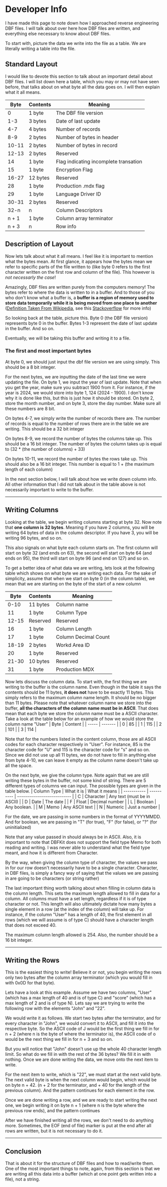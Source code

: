 #  Developer Info

I have made this page to note down how I approached reverse engineering DBF files. I will talk about over here how DBF files are written, and everything else necessary to know about DBF files.

To start with, picture the data we write into the file as a table. We are literally writing a table into the file.

## Standard Layout

I would like to devote this section to talk about an important detail about DBF files. I will list down here a table, which you may or may not have seen before, that talks about on what byte all the data goes on. I will then explain what it all means.

| Byte  | Contents | Meaning                               |
| ----- | -------- | ------------------------------------- |
| 0     | 1 byte   | The DBF file version                  |
| 1-3   | 3 bytes  | Date of last update                   |
| 4-7   | 4 bytes  | Number of records                     |
| 8-9   | 2 bytes  | Number of bytes in header             |
| 10-11 | 2 bytes  | Number of bytes in record             |
| 12-13 | 2 bytes  | Reserved                              |
| 14    | 1 byte   | Flag indicating incomplete transation |
| 15    | 1 byte   | Encryption Flag                       |
| 16-27 | 12 bytes | Reserved                              |
| 28    | 1 byte   | Production .mdx flag                  |
| 29    | 1 byte   | Language Driver ID                    |
| 30-31 | 2 bytes  | Reserved                              |
| 32-n  | n        | Column Descriptors                    |
| n + 1 | 1 byte   | Column array terminator               |
| n + 3 | n        | Row info                              |

## Description of Layout

Now lets talk about what it all means. I feel like it is important to mention what the bytes mean.
At first glance, it appears how the bytes mean we refer to specific parts of the file written to (like byte 0 refers to the first character written on the first row and column of the file). This however is _not necessarly the case_!

Amazingly, DBF files are written purely from the computers memory! The bytes refer to where the data is written to in a buffer. And to those of you who don't know what a buffer is, a **buffer is a region of memory used to store data temporarily while it is being moved from one place to another** ([Definition Taken From Wikipedia](https://en.wikipedia.org/wiki/Data_buffer), see this [Stackoverflow](https://stackoverflow.com/questions/648309/what-does-it-mean-by-buffer) for more info)

So looking back at the table, picture this. Byte 0 (the DBF file version) represents byte 0 in the buffer. Bytes 1-3 represent the date of last update in the buffer. And so on.

Eventually, we will be taking this buffer and writing it to a file.

### The first and most important bytes
At byte 0, we should just input the dbf file version we are using simply. This should be a 8 bit integer.

For the next bytes, we are inputting the date of the last time we were updating the file. On byte 1, we input the year of last update. Note that when you get the year, make sure you subtract 1900 from it. For instance, if the year is 2024, we would store into byte 1, 124 (2024 - 1900). I don't know why it is done like this, but this is just how it should be stored. On byte 2, store the month number, and on byte 3, store the day number. Make sure all these numbers are 8 bit.

On bytes 4-7, we simply write the number of records there are. The number of records is equal to the number of rows there are in the table we are writing. This should be a 32 bit integer

On bytes 8-9, we record the number of bytes the columns take up. This should be a 16 bit integer. The number of bytes the column takes up is equal to (32 \* (the number of columns) + 33)

On bytes 10-11, we record the number of bytes the rows take up. This should also be a 16 bit integer. This number is equal to 1 + (the maximum length of each column)

In the next section below, I will talk about how we write down column info. All other information that I did not talk about in the table above is not necessarily important to write to the buffer.

---

## Writing Columns

Looking at the table, we begin writing columns starting at byte 32. Now note that **one column is 32 bytes**. Meaning if you have 2 columns, you will be writing 64 bytes of data in the column descriptor. If you have 3, you will be writing 96 bytes, and so on.

This also signals on what byte each column starts on. The first column will start on byte 32 (and ends on 63), the second will start on byte 64 (and ends on 95), the third will start on byte 96 (and end on 127) and so on.

To get a better idea of what data we are writing, lets look at the following table which shows on what byte we are writing each data. For the sake of simplicity, assume that when we start on byte 0 (in the column table), we mean that we are starting on the byte of the start of a new column

| Byte     | Contents | Meaning              |
| -------- | -------- | -------------------- |
| 0-10     | 11 bytes | Column name          |
| 11       | 1 byte   | Column Type          |
| 12-15    | Reserved | Reserved             |
| 16       | 1 byte   | Column Length        |
| 17       | 1 byte   | Column Decimal Count |
| 18-19    | 2 bytes  | Workd Area ID        |
| 20       | 1 byte   | Reserved             |
| 21-30    | 10 bytes | Reserved             |
| 31       | 1 byte   | Production MDX       |

Now lets discuss the column data. To start with, the first thing we are writing to the buffer is the column name. Even though in the table it says the contents should be 11 bytes, **it does not** have to be exactly 11 bytes. This simply refers to the maximum column name length. It should be no bigger than 11 bytes. Please note that whatever column name we store into the buffer, **all the characters of the column name must be in ASCII**. That does mean that each byte we store the column name must be a ASCII character. Take a look at the table below for an example of how we would store the column name "User"
| Byte  | Content |
| ----- | ------- |
| 0     | 85      |
| 1     | 115     |
| 2     | 101     |
| 3     | 114     |

Note that for the numbers listed in the content column, those are all ASCII codes for each character respectively in "User". For instance, 85 is the character code for "U" and 115 is the character code for "s" and so on. Since we did not use up all 11 bytes, we do not have to fill in anything else from byte 4-10, we can leave it empty as the column name doesn't take up all the space.

On the next byte, we give the column type. Note again that we are still writing these bytes in the buffer, not some kind of string. There are 5 different types of columns we can input. The possible types are given in the table below.
| Column Type | What it is | What it means               |
| ----------- | ---------- | --------------------------- |
| C           | Character  | Any text (must be in ASCII) |
| D           | Date       | The date                    |
| F           | Float      | Decimal number              |
| L           | Boolean    | Any boolean.                |
| M           | Memo       | Any ASCII text              |
| N           | Numeric    | Just a number               |

For the date, we are passing in some numbers in the format of YYYYMMDD. And for boolean, we are passing in "T" (for true), "F" (for false), or "?" (for uninitialized)

Note that any value passed in should always be in ASCII. Also, it is important to note that DBFKit does not support the field type Memo for both reading and writing. I was never able to understand what the field type meant, and how it is different from Character.

By the way, when giving the column type of character, the values we pass in for our row doesn't necessarily have to be a single character. Character, in DBF files, is simply a fancy way of saying that the values we are passing in are going to be characters (or string rather)

The last important thing worth talking about when filling in column data is the column length. This sets the maximum length allowed to fill in data for a column. All columns must have a set length, regardless if it is of type character or not. This length will also ultimately dictate how many bytes a single element in a row (at the index of the column) will take up. For instance, if the column "User" has a length of 40, the first element in all rows (which we will assume is of type C) should have a character length that does not exceed 40.

The maximum column length allowed is 254. Also, the number should be a 16 bit integer.

---

## Writing the Rows
This is the easiest thing to write! Believe it or not, you begin writing the rows only two bytes after the column array terminator (which you would fill in with 0x0D for that byte).

Lets have a look at this example. Assume we have two columns, "User" (which has a max length of 40 and is of type C) and "score" (which has a max length of 2 and is of type N). Lets say we are trying to write the following row with the elements "John" and "22".

We would write it as follows. We start two bytes after the terminator, and for every character in "John", we would convert it to ASCII, and fill it into the respective byte. So the ASCII code of J would be the first thing we fill in for n + 2 (where n is the byte of where the terminator is), the ASCII code of o would be the next thing we fill in for n + 3 and so on.

But you will notice that "John" doesn't use up the whole 40 character length limit. So what do we fill in with the rest of the 36 bytes? We fill it in with nothing. Once we are done writing the data, we move onto the next item to write.

For the next item to write, which is "22", we must start at the next valid byte. The next valid byte is when the next column would begin, which would be on byte n + 42. (n + 2 for the terminator, and + 40 for the length of the previous column). And the pattern continues for each element in the row.

Once we are done writing a row, and we are ready to start writing the next one, we begin writing it on byte n + 1 (where n is the byte where the previous row ends), and the pattern continues

After we have finished writing all the rows, we don't need to do anything more. Sometimes, the EOF (end of file) marker is put at the end after all rows are written, but it is not necessary to do it.

---

## Conclusion
That is about it for the structure of DBF files and how to read/write them. One of the most important things to note, again, from this section is that we are writing all this data into a buffer (which at one point gets written into a file), not a string.
